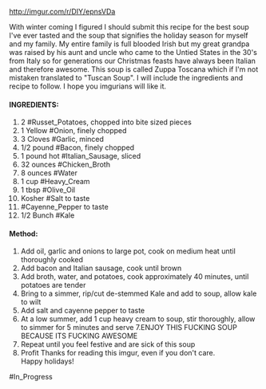 http://imgur.com/r/DIY/epnsVDa

With winter coming I figured I should submit this recipe for the best soup I've ever tasted and the soup that signifies the holiday season for myself and my family. My entire family is full blooded Irish but my great grandpa was raised by his aunt and uncle who came to the Untied States in the 30's from Italy so for generations our Christmas feasts have always been Italian and therefore awesome. This soup is called Zuppa Toscana which if I'm not mistaken translated to "Tuscan Soup". I will include the ingredients and recipe to follow. I hope you imgurians will like it.

#### INGREDIENTS:
1. 2 #Russet_Potatoes, chopped into bite sized pieces
2. 1 Yellow #Onion, finely chopped 
3. 3 Cloves #Garlic, minced
4. 1/2 pound #Bacon, finely chopped
5. 1 pound hot #Italian_Sausage, sliced
6. 32 ounces #Chicken_Broth 
7. 8 ounces #Water
8. 1 cup #Heavy_Cream
9. 1 tbsp #Olive_Oil  
10. Kosher #Salt to taste
11. #Cayenne_Pepper to taste
12. 1/2 Bunch #Kale

#### Method:
1. Add oil, garlic and onions to large pot, cook on medium heat until thoroughly cooked
2. Add bacon and Italian sausage, cook until brown
3. Add broth, water, and potatoes, cook approximately 40 minutes, until potatoes are tender
4. Bring to a simmer, rip/cut de-stemmed Kale and add to soup, allow kale to wilt
5. Add salt and cayenne pepper to taste
6. At a low summer, add 1 cup heavy cream to soup, stir thoroughly, allow to simmer for 5 minutes and serve
7.ENJOY THIS FUCKING SOUP BECAUSE ITS FUCKING AWESOME
8. Repeat until you feel festive and are sick of this soup
9. Profit
Thanks for reading this imgur, even if you don't care.  
Happy holidays!

#In_Progress 